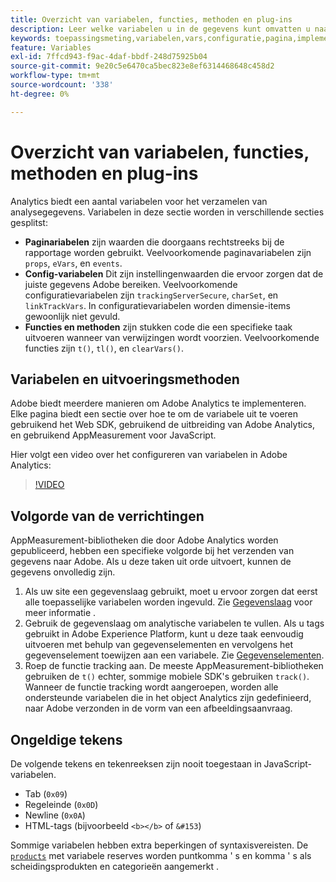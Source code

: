 ```yaml
---
title: Overzicht van variabelen, functies, methoden en plug-ins
description: Leer welke variabelen u in de gegevens kunt omvatten u naar Adobe verzendt om rapportering te verbeteren.
keywords: toepassingsmeting,variabelen,vars,configuratie,pagina,implementatie
feature: Variables
exl-id: 7ffcd943-f9ac-4daf-bbdf-248d75925b04
source-git-commit: 9e20c5e6470ca5bec823e8ef6314468648c458d2
workflow-type: tm+mt
source-wordcount: '338'
ht-degree: 0%

---
```


# Overzicht van variabelen, functies, methoden en plug-ins

Analytics biedt een aantal variabelen voor het verzamelen van analysegegevens. Variabelen in deze sectie worden in verschillende secties gesplitst:

* **Paginariabelen** zijn waarden die doorgaans rechtstreeks bij de rapportage worden gebruikt. Veelvoorkomende paginavariabelen zijn `props`, `eVars`, en `events`.
* **Config-variabelen** Dit zijn instellingenwaarden die ervoor zorgen dat de juiste gegevens Adobe bereiken. Veelvoorkomende configuratievariabelen zijn `trackingServerSecure`, `charSet`, en `linkTrackVars`. In configuratievariabelen worden dimensie-items gewoonlijk niet gevuld.
* **Functies en methoden** zijn stukken code die een specifieke taak uitvoeren wanneer van verwijzingen wordt voorzien. Veelvoorkomende functies zijn `t()`, `tl()`, en `clearVars()`.

## Variabelen en uitvoeringsmethoden

Adobe biedt meerdere manieren om Adobe Analytics te implementeren. Elke pagina biedt een sectie over hoe te om de variabele uit te voeren gebruikend het Web SDK, gebruikend de uitbreiding van Adobe Analytics, en gebruikend AppMeasurement voor JavaScript.

Hier volgt een video over het configureren van variabelen in Adobe Analytics:

>[!VIDEO](https://video.tv.adobe.com/v/28755/?quality=12)

## Volgorde van de verrichtingen

AppMeasurement-bibliotheken die door Adobe Analytics worden gepubliceerd, hebben een specifieke volgorde bij het verzenden van gegevens naar Adobe. Als u deze taken uit orde uitvoert, kunnen de gegevens onvolledig zijn.

1. Als uw site een gegevenslaag gebruikt, moet u ervoor zorgen dat eerst alle toepasselijke variabelen worden ingevuld. Zie [Gegevenslaag](../prepare/data-layer.md) voor meer informatie .
2. Gebruik de gegevenslaag om analytische variabelen te vullen. Als u tags gebruikt in Adobe Experience Platform, kunt u deze taak eenvoudig uitvoeren met behulp van gegevenselementen en vervolgens het gegevenselement toewijzen aan een variabele. Zie [Gegevenselementen](https://experienceleague.adobe.com/docs/experience-platform/tags/ui/data-elements.html).
3. Roep de functie tracking aan. De meeste AppMeasurement-bibliotheken gebruiken de `t()` echter, sommige mobiele SDK&#39;s gebruiken `track()`. Wanneer de functie tracking wordt aangeroepen, worden alle ondersteunde variabelen die in het object Analytics zijn gedefinieerd, naar Adobe verzonden in de vorm van een afbeeldingsaanvraag.

## Ongeldige tekens

De volgende tekens en tekenreeksen zijn nooit toegestaan in JavaScript-variabelen.

* Tab (`0x09`)
* Regeleinde (`0x0D`)
* Newline (`0x0A`)
* HTML-tags (bijvoorbeeld `<b></b>` of `&#153`)

Sommige variabelen hebben extra beperkingen of syntaxisvereisten. De [`products`](page-vars/products.md) met variabele reserves worden puntkomma &#39; s en komma &#39; s als scheidingsprodukten en categorieën aangemerkt .
